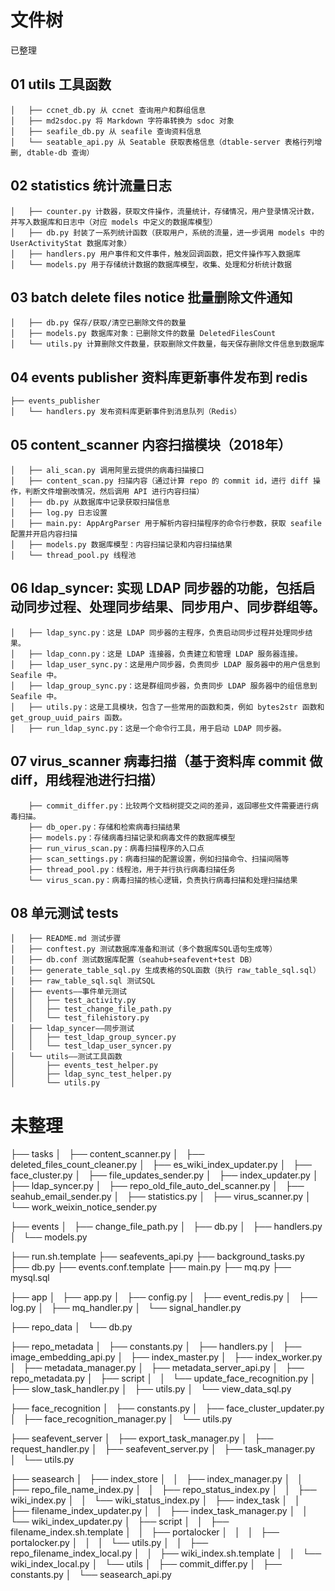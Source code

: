 # 文件树

已整理

## 01 utils 工具函数

```
│   ├── ccnet_db.py 从 ccnet 查询用户和群组信息
│   ├── md2sdoc.py 将 Markdown 字符串转换为 sdoc 对象
│   ├── seafile_db.py 从 seafile 查询资料信息
│   └── seatable_api.py 从 Seatable 获取表格信息（dtable-server 表格行列增删, dtable-db 查询）
```

## 02 statistics 统计流量日志

```
│   ├── counter.py 计数器，获取文件操作，流量统计，存储情况，用户登录情况计数，并写入数据库和日志中（对应 models 中定义的数据库模型）
│   ├── db.py 封装了一系列统计函数（获取用户，系统的流量，进一步调用 models 中的 UserActivityStat 数据库对象）
│   ├── handlers.py 用户事件和文件事件，触发回调函数，把文件操作写入数据库
│   └── models.py 用于存储统计数据的数据库模型，收集、处理和分析统计数据
```

## 03 batch delete files notice 批量删除文件通知
```
│   ├── db.py 保存/获取/清空已删除文件的数量
│   ├── models.py 数据库对象：已删除文件的数量 DeletedFilesCount
│   └── utils.py 计算删除文件数量，获取删除文件数量，每天保存删除文件信息到数据库
```

## 04 events publisher 资料库更新事件发布到 redis
```
├── events_publisher 
│   └── handlers.py 发布资料库更新事件到消息队列（Redis）
```

## 05 content_scanner 内容扫描模块（2018年）
```
│   ├── ali_scan.py 调用阿里云提供的病毒扫描接口
│   ├── content_scan.py 扫描内容（通过计算 repo 的 commit id，进行 diff 操作，判断文件增删改情况，然后调用 API 进行内容扫描）
│   ├── db.py 从数据库中记录获取扫描信息
│   ├── log.py 日志设置
│   ├── main.py: AppArgParser 用于解析内容扫描程序的命令行参数，获取 seafile 配置并开启内容扫描
│   ├── models.py 数据库模型：内容扫描记录和内容扫描结果
│   └── thread_pool.py 线程池
```

## 06 ldap_syncer: 实现 LDAP 同步器的功能，包括启动同步过程、处理同步结果、同步用户、同步群组等。
```
│   ├── ldap_sync.py：这是 LDAP 同步器的主程序，负责启动同步过程并处理同步结果。
│   ├── ldap_conn.py：这是 LDAP 连接器，负责建立和管理 LDAP 服务器连接。
│   ├── ldap_user_sync.py：这是用户同步器，负责同步 LDAP 服务器中的用户信息到 Seafile 中。
│   ├── ldap_group_sync.py：这是群组同步器，负责同步 LDAP 服务器中的组信息到 Seafile 中。
│   ├── utils.py：这是工具模块，包含了一些常用的函数和类，例如 bytes2str 函数和 get_group_uuid_pairs 函数。
│   ├── run_ldap_sync.py：这是一个命令行工具，用于启动 LDAP 同步器。
```

## 07 virus_scanner 病毒扫描（基于资料库 commit 做 diff，用线程池进行扫描）
```
    ├── commit_differ.py：比较两个文档树提交之间的差异，返回哪些文件需要进行病毒扫描。
    ├── db_oper.py：存储和检索病毒扫描结果
    ├── models.py：存储病毒扫描记录和病毒文件的数据库模型
    ├── run_virus_scan.py：病毒扫描程序的入口点
    ├── scan_settings.py：病毒扫描的配置设置，例如扫描命令、扫描间隔等
    ├── thread_pool.py：线程池，用于并行执行病毒扫描任务
    └── virus_scan.py：病毒扫描的核心逻辑，负责执行病毒扫描和处理扫描结果
```

## 08 单元测试 tests
```
│   ├── README.md 测试步骤
│   ├── conftest.py 测试数据库准备和测试（多个数据库SQL语句生成等）
│   ├── db.conf 测试数据库配置（seahub+seafevent+test DB）
│   ├── generate_table_sql.py 生成表格的SQL函数（执行 raw_table_sql.sql）
│   ├── raw_table_sql.sql 测试SQL
│   ├── events——事件单元测试
│   │   ├── test_activity.py
│   │   ├── test_change_file_path.py
│   │   └── test_filehistory.py
│   ├── ldap_syncer——同步测试
│   │   ├── test_ldap_group_syncer.py
│   │   └── test_ldap_user_syncer.py
│   └── utils——测试工具函数
│       ├── events_test_helper.py
│       ├── ldap_sync_test_helper.py
│       └── utils.py 
```

# 未整理

├── tasks
│   ├── content_scanner.py
│   ├── deleted_files_count_cleaner.py
│   ├── es_wiki_index_updater.py
│   ├── face_cluster.py
│   ├── file_updates_sender.py
│   ├── index_updater.py
│   ├── ldap_syncer.py
│   ├── repo_old_file_auto_del_scanner.py
│   ├── seahub_email_sender.py
│   ├── statistics.py
│   ├── virus_scanner.py
│   └── work_weixin_notice_sender.py

├── events
│   ├── change_file_path.py
│   ├── db.py
│   ├── handlers.py
│   └── models.py

├── run.sh.template
├── seafevents_api.py
├── background_tasks.py
├── db.py
├── events.conf.template
├── main.py
├── mq.py
├── mysql.sql



├── app
│   ├── app.py
│   ├── config.py
│   ├── event_redis.py
│   ├── log.py
│   ├── mq_handler.py
│   └── signal_handler.py


├── repo_data
│   └── db.py


├── repo_metadata
│   ├── constants.py
│   ├── handlers.py
│   ├── image_embedding_api.py
│   ├── index_master.py
│   ├── index_worker.py
│   ├── metadata_manager.py
│   ├── metadata_server_api.py
│   ├── repo_metadata.py
│   ├── script
│   │   └── update_face_recognition.py
│   ├── slow_task_handler.py
│   ├── utils.py
│   └── view_data_sql.py

├── face_recognition
│   ├── constants.py
│   ├── face_cluster_updater.py
│   ├── face_recognition_manager.py
│   └── utils.py


├── seafevent_server
│   ├── export_task_manager.py
│   ├── request_handler.py
│   ├── seafevent_server.py
│   ├── task_manager.py
│   └── utils.py


├── seasearch
│   ├── index_store
│   │   ├── index_manager.py
│   │   ├── repo_file_name_index.py
│   │   ├── repo_status_index.py
│   │   ├── wiki_index.py
│   │   └── wiki_status_index.py
│   ├── index_task
│   │   ├── filename_index_updater.py
│   │   ├── index_task_manager.py
│   │   └── wiki_index_updater.py
│   ├── script
│   │   ├── filename_index.sh.template
│   │   ├── portalocker
│   │   │   ├── portalocker.py
│   │   │   └── utils.py
│   │   ├── repo_filename_index_local.py
│   │   ├── wiki_index.sh.template
│   │   └── wiki_index_local.py
│   └── utils
│       ├── commit_differ.py
│       ├── constants.py
│       └── seasearch_api.py

